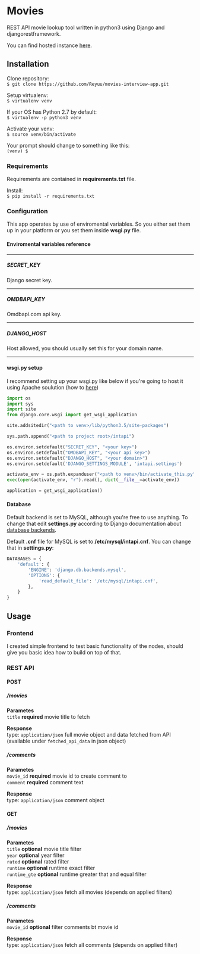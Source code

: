 # Movies

REST API movie lookup tool written in python3 using Django and djangorestframework.

You can find hosted instance [here](http://movies.uguu.space/).

## Installation

Clone repository:<br />
`$ git clone https://github.com/Reyuu/movies-interview-app.git`

Setup virtualenv:<br />
`$ virtualenv venv`

If your OS has Python 2.7 by default:<br />
`$ virtualenv -p python3 venv`

Activate your venv:<br />
`$ source venv/bin/activate`

Your prompt should change to something like this:<br />
`(venv) $`
### Requirements
Requirements are contained in **requirements.txt** file.

Install:<br />
`$ pip install -r requirements.txt`

### Configuration
This app operates by use of enviromental variables. So you either set them up in your platform or you set them inside **wsgi.py** file.

#### Enviromental variables reference
------------
##### SECRET_KEY
Django secret key.

------------
##### OMDBAPI_KEY
Omdbapi.com api key.

------------
##### DJANGO_HOST
Host allowed, you should usually set this for your domain name.

------------
#### wsgi.py setup
I recommend setting up your wsgi.py like below if you're going to host it using Apache soulution (how to [here](https://www.digitalocean.com/community/tutorials/how-to-serve-django-applications-with-apache-and-mod_wsgi-on-ubuntu-16-04#configure-apache))
```python
import os
import sys
import site
from django.core.wsgi import get_wsgi_application

site.addsitedir("<path to venv>/lib/python3.5/site-packages")

sys.path.append("<path to project root>/intapi")

os.environ.setdefault("SECRET_KEY", "<your key>")
os.environ.setdefault("OMDBAPI_KEY", "<your api key>")
os.environ.setdefault("DJANGO_HOST", "<your domain>")
os.environ.setdefault('DJANGO_SETTINGS_MODULE', 'intapi.settings')

activate_env = os.path.expanduser("<path to venv>/bin/activate_this.py")
exec(open(activate_env, "r").read(), dict(__file__=activate_env))

application = get_wsgi_application()
```
#### Database
Default backend is set to MySQL, although you're free to use anything. To change that edit **settings.py** according to Django documentation about [database backends](https://docs.djangoproject.com/en/2.0/ref/databases/ "database backends").

Default **.cnf** file for MySQL is set to **/etc/mysql/intapi.cnf**. You can change that in **settings.py**:
```python
DATABASES = {
	'default': {
		'ENGINE': 'django.db.backends.mysql',
		'OPTIONS': {
			'read_default_file': '/etc/mysql/intapi.cnf',
		},
	}
}
```
## Usage
### Frontend
I created simple frontend to test basic functionality of the nodes, should give you basic idea how to build on top of that.

### REST API

#### POST
##### /movies
**Parametes**<br />
`title` **required** movie title to fetch<br />

**Response**<br />
type: `application/json` full movie object and data fetched from API (available under `fetched_api_data` in json object)<br />

##### /comments
**Parametes**<br />
`movie_id` **required** movie id to create comment to<br />
`comment` **required** comment text<br />

**Response**<br />
type: `application/json` comment object<br />

#### GET
##### /movies
**Parametes**<br />
`title` **optional** movie title filter<br />
`year` **optional** year filter<br />
`rated` **optional** rated filter<br />
`runtime` **optional** runtime exact filter<br />
`runtime_gte` **optional** runtime greater that and equal filter<br />

**Response**<br />
type: `application/json` fetch all movies (depends on applied filters)<br />

##### /comments
**Parametes**<br />
`movie_id` **optional** filter comments bt movie id<br />

**Response**<br />
type: `application/json` fetch all comments (depends on applied filter)<br />
